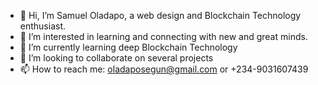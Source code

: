 - 👋 Hi, I’m Samuel Oladapo, a web design and Blockchain Technology enthusiast. 
- 👀 I’m interested in learning and connecting with new and great minds. 
- 🌱 I’m currently learning deep Blockchain Technology 
- 💞️ I’m looking to collaborate on several projects 
- 📫 How to reach me: oladaposegun@gmail.com or +234-9031607439

<!---
Oladseg/Oladseg is a ✨ special ✨ repository because its `README.md` (this file) appears on your GitHub profile.
You can click the Preview link to take a look at your changes.
--->
